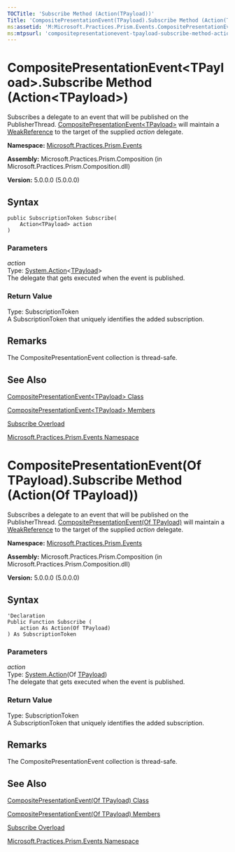 ```yaml
---
TOCTitle: 'Subscribe Method (Action(TPayload))'
Title: 'CompositePresentationEvent(TPayload).Subscribe Method (Action(TPayload)) (Microsoft.Practices.Prism.Events)'
ms:assetid: 'M:Microsoft.Practices.Prism.Events.CompositePresentationEvent\`1.Subscribe(System.Action{\`0})'
ms:mtpsurl: 'compositepresentationevent-tpayload-subscribe-method-action-tpayload-mspp-events.md'
---
```


# CompositePresentationEvent&lt;TPayload&gt;.Subscribe Method (Action&lt;TPayload&gt;)

Subscribes a delegate to an event that will be published on the PublisherThread. [CompositePresentationEvent&lt;TPayload&gt;](/patterns-practices/reference/compositepresentationevent-tpayload-class-mspp-events) will maintain a [WeakReference](http://msdn.microsoft.com/en-us/library/hbh8w2zd) to the target of the supplied *action* delegate.

**Namespace:** [Microsoft.Practices.Prism.Events](/patterns-practices/reference/mspp-events-namespace)

**Assembly:** Microsoft.Practices.Prism.Composition (in Microsoft.Practices.Prism.Composition.dll)

**Version:** 5.0.0.0 (5.0.0.0)

## Syntax

```
public SubscriptionToken Subscribe(
	Action<TPayload> action
)
```

### Parameters

*action*  
Type: [System.Action](http://msdn.microsoft.com/en-us/library/018hxwa8)&lt;[TPayload](/patterns-practices/reference/compositepresentationevent-tpayload-class-mspp-events)&gt;    
The delegate that gets executed when the event is published.

### Return Value

Type: SubscriptionToken  
A SubscriptionToken that uniquely identifies the added subscription.

## Remarks

 The CompositePresentationEvent collection is thread-safe.

## See Also

[CompositePresentationEvent&lt;TPayload&gt; Class](/patterns-practices/reference/compositepresentationevent-tpayload-class-mspp-events)

[CompositePresentationEvent&lt;TPayload&gt; Members](/patterns-practices/reference/compositepresentationevent-tpayload-members-mspp-events)

[Subscribe Overload](/patterns-practices/reference/compositepresentationevent-tpayload-subscribe-method-mspp-events)

[Microsoft.Practices.Prism.Events Namespace](/patterns-practices/reference/mspp-events-namespace)


# CompositePresentationEvent(Of TPayload).Subscribe Method (Action(Of TPayload))

Subscribes a delegate to an event that will be published on the PublisherThread. [CompositePresentationEvent(Of TPayload)](/patterns-practices/reference/compositepresentationevent-tpayload-class-mspp-events) will maintain a [WeakReference](http://msdn.microsoft.com/en-us/library/hbh8w2zd) to the target of the supplied *action* delegate.

**Namespace:** [Microsoft.Practices.Prism.Events](/patterns-practices/reference/mspp-events-namespace)

**Assembly:** Microsoft.Practices.Prism.Composition (in Microsoft.Practices.Prism.Composition.dll)

**Version:** 5.0.0.0 (5.0.0.0)

## Syntax
```VB
'Declaration
Public Function Subscribe ( 
	action As Action(Of TPayload)
) As SubscriptionToken
```

### Parameters

*action*  
Type: [System.Action](http://msdn.microsoft.com/en-us/library/018hxwa8)(Of [TPayload](/patterns-practices/reference/compositepresentationevent-tpayload-class-mspp-events))    
The delegate that gets executed when the event is published.

### Return Value

Type: SubscriptionToken  
A SubscriptionToken that uniquely identifies the added subscription.

## Remarks

 The CompositePresentationEvent collection is thread-safe.

## See Also

[CompositePresentationEvent(Of TPayload) Class](/patterns-practices/reference/compositepresentationevent-tpayload-class-mspp-events)

[CompositePresentationEvent(Of TPayload) Members](/patterns-practices/reference/compositepresentationevent-tpayload-members-mspp-events)

[Subscribe Overload](/patterns-practices/reference/compositepresentationevent-tpayload-subscribe-method-mspp-events)

[Microsoft.Practices.Prism.Events Namespace](/patterns-practices/reference/mspp-events-namespace)

